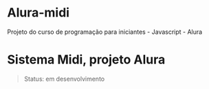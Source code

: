 # Alura-midi
Projeto do curso de programação para iniciantes - Javascript - Alura

<h1>Sistema Midi, projeto Alura</h1>

> Status: em desenvolvimento
